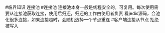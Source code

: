 #临界知识
连接池
#连接池
连接池本身一般是线程安全的，可复用。每次使用需要从连接池获取连接，使用后归还，归还的工作由使用者负责
看jedis源码，会池化很多连接，如果连接超时，会随机选择一个节点重连
#客户端连接从节点
拒绝被写入

